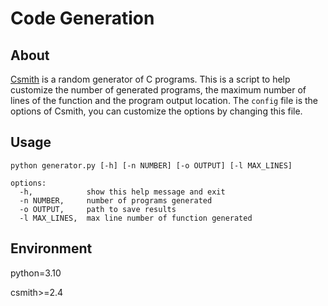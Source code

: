 # Code Generation

## About
[Csmith](https://github.com/csmith-project/csmith) is a random generator of C programs. This is a script to help customize the number of generated programs, the maximum number of lines of the function and the program output location. The `config` file is the options of Csmith, you can customize the options by changing this file.

## Usage

```shell
python generator.py [-h] [-n NUMBER] [-o OUTPUT] [-l MAX_LINES]

options:
  -h,            show this help message and exit
  -n NUMBER,     number of programs generated
  -o OUTPUT,     path to save results
  -l MAX_LINES,  max line number of function generated
```

## Environment

python=3.10

csmith>=2.4
